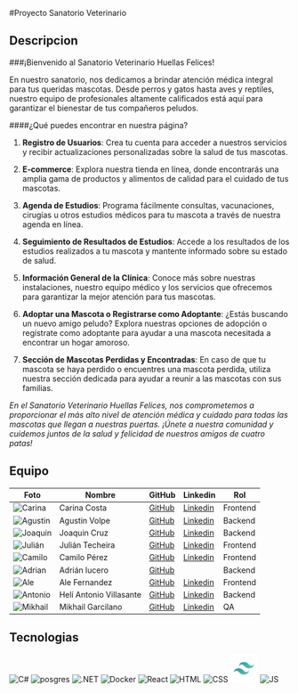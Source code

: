 #Proyecto Sanatorio Veterinario 

## Descripcion 

###¡Bienvenido al Sanatorio Veterinario Huellas Felices!

En nuestro sanatorio, nos dedicamos a brindar atención médica integral para tus queridas mascotas. Desde perros y gatos hasta aves y reptiles, nuestro equipo de profesionales altamente calificados está aquí para garantizar el bienestar de tus compañeros peludos.

####¿Qué puedes encontrar en nuestra página?

1. **Registro de Usuarios**: Crea tu cuenta para acceder a nuestros servicios y recibir actualizaciones personalizadas sobre la salud de tus mascotas.

2. **E-commerce**: Explora nuestra tienda en línea, donde encontrarás una amplia gama de productos y alimentos de calidad para el cuidado de tus mascotas.

3. **Agenda de Estudios**: Programa fácilmente consultas, vacunaciones, cirugías u otros estudios médicos para tu mascota a través de nuestra agenda en línea.

4. **Seguimiento de Resultados de Estudios**: Accede a los resultados de los estudios realizados a tu mascota y mantente informado sobre su estado de salud.

5. **Información General de la Clínica**: Conoce más sobre nuestras instalaciones, nuestro equipo médico y los servicios que ofrecemos para garantizar la mejor atención para tus mascotas.

6. **Adoptar una Mascota o Registrarse como Adoptante**: ¿Estás buscando un nuevo amigo peludo? Explora nuestras opciones de adopción o regístrate como adoptante para ayudar a una mascota necesitada a encontrar un hogar amoroso.

7. **Sección de Mascotas Perdidas y Encontradas**: En caso de que tu mascota se haya perdido o encuentres una mascota perdida, utiliza nuestra sección dedicada para ayudar a reunir a las mascotas con sus familias.

 *En el Sanatorio Veterinario Huellas Felices, nos comprometemos a proporcionar el más alto nivel de atención médica y cuidado para todas las mascotas que llegan a nuestras puertas. ¡Únete a nuestra comunidad y cuidemos juntos de la salud y felicidad de nuestros amigos de cuatro patas!*

 ## Equipo

 |Foto|Nombre| GitHub |Linkedin|Rol|
|--------|--------|--------|--------|------|
|   <img src="https://github.com/CariCosta90.png" alt="Carina" height="100px"> | Carina Costa | [GitHub](https://github.com/CariCosta90) |[Linkedin](https://www.linkedin.com/in/carina-ariadna-costa-gonz%C3%A1lez-54891233/) | Frontend|
|    <img src="https://github.com/AgusVolpe.png" alt="Agustin" height="100px">    |  Agustin Volpe  |[GitHub](https://github.com/AgusVolpe) | [Linkedin](https://www.linkedin.com/in/agustin-volpe/)| Backend |
|    <img src="https://github.com/GuillermoCruz27.png" alt="Joaquin" height="100px">     |  Joaquin Cruz     | [GitHub](https://github.com/GuillermoCruz27) | [Linkedin](www.linkedin.com/in/guillermo-joaquin-cruz) | Backend |
|    <img src="https://github.com/Teche95.png" alt="Julián" height="100px">     |  Julián Techeira    | [GitHub](https://github.com/Teche95?tab=repositories) | [Linkedin](https://www.linkedin.com/in/gustavo-julian-techeira/) | Frontend |
| <img src="https://github.com/kamilo042.png" alt="Camilo" height="100px">     |  Camilo Pérez    | [GitHub](https://github.com/kamilo042) | [Linkedin](https://www.linkedin.com/in/camilo-perez-398b62186/) | Frontend |
| <img src="https://github.com/Rixda.png" alt="Adrian" height="100px">     |  Adrián lucero   | [GitHub](https://github.com/Rixda) |  | Backend |
| <img src="https://github.com/aleFernandez88.png" alt="Ale" height="100px">     |  Ale Fernandez    | [GitHub](https://github.com/aleFernandez88) | [Linkedin](https://www.linkedin.com/in/alefernandez88/) | Frontend |
| <img src="https://github.com/ant-villasante98.png" alt="Antonio" height="100px">     |  Helí Antonio Villasante    | [GitHub](https://github.com/ant-villasante98) | [Linkedin](https://www.linkedin.com/in/hel%C3%AD-antonio-villasante-hilares-96465b263/) | Backend |
| <img src="https://github.com/MikhailIvanGarcilano.png" alt="Mikhail" height="100px">     | Mikhail Garcilano    | [GitHub](https://github.com/MikhailIvanGarcilano) | [Linkedin](https://www.linkedin.com/in/mikhailgarcilano/) | QA |


 ## Tecnologias

 <img src="https://encrypted-tbn0.gstatic.com/images?q=tbn:ANd9GcShBpmsXn5ByTjRendSg5HiDCAN1MMIw9AUSM7e2kBQ4w&s" alt="C#" height="50px">

  <img src="https://w7.pngwing.com/pngs/441/460/png-transparent-postgresql-plain-wordmark-logo-icon-thumbnail.png" alt="posgres" height="50px">
   <img src="https://upload.wikimedia.org/wikipedia/commons/e/ee/.NET_Core_Logo.svg" alt=".NET" height="50px">
      <img src="https://1000logos.net/wp-content/uploads/2021/11/Docker-Logo-2013.png" alt="Docker" height="50px">

   <img src="https://upload.wikimedia.org/wikipedia/commons/thumb/a/a7/React-icon.svg/320px-React-icon.svg.png" alt="React" height="50px">
 <img src="https://upload.wikimedia.org/wikipedia/commons/thumb/3/38/HTML5_Badge.svg/320px-HTML5_Badge.svg.png" alt="HTML" height="50px">
  <img src="https://upload.wikimedia.org/wikipedia/commons/thumb/6/62/CSS3_logo.svg/800px-CSS3_logo.svg.png" alt="CSS" height="50px">
    <img src="https://raw.githubusercontent.com/github/explore/261c2cda92d09ccad6f8b2dc91af32a2a5856989/topics/tailwind/tailwind.png" alt="Tailwind" height="50px">
      <img src="https://upload.wikimedia.org/wikipedia/commons/6/6a/JavaScript-logo.png" alt="JS" height="50px">